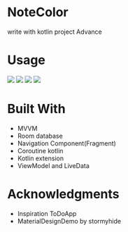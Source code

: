 # NoteColor
write with kotlin
project Advance
# Usage
![](MainNote.PNG)
![](searchTodo.PNG)
![](updateTodo.PNG)
![](AddTodo.PNG)


# Built With
 - MVVM
 - Room database
 - Navigation Component(Fragment)
 - Coroutine kotlin
 - Kotlin extension
 - ViewModel and LiveData
 
# Acknowledgments
  - Inspiration ToDoApp
  - MaterialDesignDemo by stormyhide

